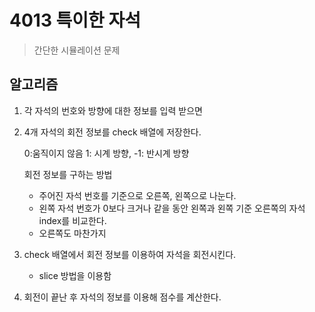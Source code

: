 # 4013 특이한 자석

> 간단한 시뮬레이션 문제



## 알고리즘
1. 각 자석의 번호와 방향에 대한 정보를 입력 받으면

2. 4개 자석의 회전 정보를 check 배열에 저장한다. 
    
    0:움직이지 않음 1: 시계 방향, -1: 반시계 방향
    
    회전 정보를 구하는 방법
    
    * 주어진 자석 번호를 기준으로 오른쪽, 왼쪽으로 나눈다.
    * 왼쪽 자석 번호가 0보다 크거나 같을 동안 왼쪽과 왼쪽 기준 오른쪽의 자석 index를 비교한다.
    * 오른쪽도 마찬가지

3. check 배열에서 회전 정보를 이용하여 자석을 회전시킨다.
   * slice 방법을 이용함
4. 회전이 끝난 후 자석의 정보를 이용해 점수를 계산한다.